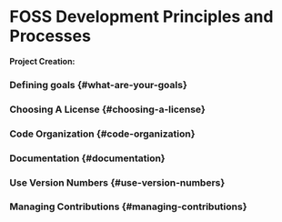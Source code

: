 # FOSS Development Principles and Processes

**Project Creation:**

### Defining goals {#what-are-your-goals}

### Choosing A License {#choosing-a-license}

### Code Organization {#code-organization}

### Documentation {#documentation}

### Use Version Numbers {#use-version-numbers}

### Managing Contributions {#managing-contributions}









